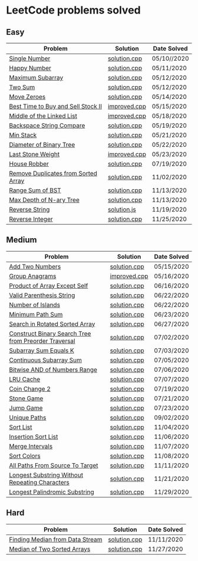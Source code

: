 # LeetCode problems solved

## Easy

| Problem                                                        | Solution                                | Date Solved |
| -------------------------------------------------------------- | --------------------------------------- | ----------- |
| [Single Number][singlenumber1]                                 | [solution.cpp][singlenumber3]           | 05/10//2020 |
| [Happy Number][happynumber1]                                   | [solution.cpp][happynumber3]            | 05/11/2020  |
| [Maximum Subarray][maxsubarray1]                               | [solution.cpp][maxsubarray3]            | 05/12/2020  |
| [Two Sum][twosum1]                                             | [solution.cpp][twosum2]                 | 05/12/2020  |
| [Move Zeroes][movezeroes1]                                     | [solution.cpp][movezeroes3]             | 05/14/2020  |
| [Best Time to Buy and Sell Stock II][buysellstocks1]           | [improved.cpp][buysellstocks3]          | 05/15/2020  |
| [Middle of the Linked List][middlell1]                         | [improved.cpp][middlell3]               | 05/18/2020  |
| [Backspace String Compare][stringcompare1]                     | [solution.cpp][stringcompare2]          | 05/19/2020  |
| [Min Stack][minstack1]                                         | [solution.cpp][minstack2]               | 05/21/2020  |
| [Diameter of Binary Tree][diameterbinarytree1]                 | [solution.cpp][diameterbinarytree2]     | 05/22/2020  |
| [Last Stone Weight][laststoneweight1]                          | [improved.cpp][laststoneweight3]        | 05/23/2020  |
| [House Robber][robber1]                                        | [solution.cpp][robber2]                 | 07/19/2020  |
| [Remove Duplicates from Sorted Array][duplicatefromsortedarr1] | [solution.cpp][duplicatefromsortedarr2] | 11/02/2020  |
| [Range Sum of BST][rangesumbst1]                               | [solution.cpp][rangesumbst2]            | 11/13/2020  |
| [Max Depth of N-ary Tree][maxdepthtree1]                       | [solution.cpp][maxdepthtree2]           | 11/13/2020  |
| [Reverse String][reverse_string1]                              | [solution.js][reverse_string2]          | 11/19/2020  |
| [Reverse Integer][reverse_int1]                                | [solution.cpp][reverse_int2]            | 11/25/2020  |

## Medium

| Problem                                                             | Solution                             | Date Solved |
| ------------------------------------------------------------------- | ------------------------------------ | ----------- |
| [Add Two Numbers][addtwonumbers1]                                   | [solution.cpp][addtwonumbers2]       | 05/15/2020  |
| [Group Anagrams][groupanagrams1]                                    | [improved.cpp][groupanagrams3]       | 05/16/2020  |
| [Product of Array Except Self][prodarray1]                          | [solution.cpp][prodarray2]           | 06/16/2020  |
| [Valid Parenthesis String][parenthesisstring1]                      | [solution.cpp][parenthesisstring2]   | 06/22/2020  |
| [Number of Islands][numberofislands1]                               | [solution.cpp][numberofislands2]     | 06/22/2020  |
| [Minimum Path Sum][minpathsum1]                                     | [solution.cpp][minpathsum2]          | 06/23/2020  |
| [Search in Rotated Sorted Array][rotatedarr1]                       | [solution.cpp][rotatedarr2]          | 06/27/2020  |
| [Construct Binary Search Tree from Preorder Traversal][bst1]        | [solution.cpp][bst2]                 | 07/02/2020  |
| [Subarray Sum Equals K][subarray1]                                  | [solution.cpp][subarray2]            | 07/03/2020  |
| [Continuous Subarray Sum][subarraysum1]                             | [solution.cpp][subarraysum2]         | 07/05/2020  |
| [Bitwise AND of Numbers Range][bitwiseand1]                         | [solution.cpp][bitwiseand2]          | 07/06/2020  |
| [LRU Cache][lrucache1]                                              | [solution.cpp][lrucache2]            | 07/07/2020  |
| [Coin Change 2][coinchange1]                                        | [solution.cpp][coinchange2]          | 07/19/2020  |
| [Stone Game][stonegame1]                                            | [solution.cpp][stonegame2]           | 07/21/2020  |
| [Jump Game][jumpgame1]                                              | [solution.cpp][jumpgame2]            | 07/23/2020  |
| [Unique Paths][uniquepaths1]                                        | [solution.cpp][uniquepaths2]         | 09/02/2020  |
| [Sort List][sortlist1]                                              | [solution.cpp][sortlist2]            | 11/04/2020  |
| [Insertion Sort List][insertionsortlist1]                           | [solution.cpp][insertionsortlist2]   | 11/06/2020  |
| [Merge Intervals][mergeintervals1]                                  | [solution.cpp][mergeintervals2]      | 11/07/2020  |
| [Sort Colors][sortcolors1]                                          | [solution.cpp][sortcolors2]          | 11/08/2020  |
| [All Paths From Source To Target][sourcetotarget1]                  | [solution.cpp][sourcetotarget2]      | 11/11/2020  |
| [Longest Substring Without Repeating Characters][substr_repeating1] | [solution.cpp][substr_repeating2]    | 11/21/2020  |
| [Longest Palindromic Substring][longest_palindromic1]               | [solution.cpp][longest_palindromic2] | 11/29/2020  |

## Hard

| Problem                                           | Solution                           | Date Solved |
| ------------------------------------------------- | ---------------------------------- | ----------- |
| [Finding Median from Data Stream][streammedian1]  | [solution.cpp][streammedian2]      | 11/11/2020  |
| [Median of Two Sorted Arrays][median_two_arrays1] | [solution.cpp][median_two_arrays2] | 11/27/2020  |


[singlenumber1]: https://leetcode.com/problems/single-number/
[singlenumber2]: ./Easy/SingleNumber/solution.py
[singlenumber3]: ./Easy/SingleNumber/solution.cpp
[happynumber1]: https://leetcode.com/problems/happy-number/
[happynumber2]: ./Easy/HappyNumber/solution.py
[happynumber3]: ./Easy/HappyNumber/solution.cpp
[twosum1]: https://leetcode.com/problems/two-sum/
[twosum2]: ./Easy/TwoSum/solution.cpp
[maxsubarray1]: https://leetcode.com/problems/maximum-subarray/
[maxsubarray2]: ./Easy/MaxSubarray/solution.py
[maxsubarray3]: ./Easy/MaxSubarray/solution.cpp
[movezeroes1]: https://leetcode.com/problems/move-zeroes/
[movezeroes2]: ./Easy/MoveZeroes/solution.py
[movezeroes3]: ./Easy/MoveZeroes/solution.cpp
[addtwonumbers1]: https://leetcode.com/problems/add-two-numbers/
[addtwonumbers2]: ./Medium/AddTwoNumbers/solution.cpp
[buysellstocks1]: https://leetcode.com/problems/best-time-to-buy-and-sell-stock/
[buysellstocks2]: ./Easy/BuyAndSellStocks/solution.cpp
[buysellstocks3]: ./Easy/BuyAndSellStocks/improved.cpp
[groupanagrams1]: https://leetcode.com/problems/group-anagrams/
[groupanagrams2]: ./Medium/GroupAnagrams/solution.cpp
[groupanagrams3]: ./Medium/GroupAnagrams/improved.cpp
[middlell1]: https://leetcode.com/problems/middle-of-the-linked-list/
[middlell2]: ./Easy/MiddleOfLinkedList/solution.cpp
[middlell3]: ./Easy/MiddleOfLinkedList/improved.cpp
[stringcompare1]: https://leetcode.com/problems/backspace-string-compare/
[stringcompare2]: ./Easy/BackspaceStringCompare/solution.cpp
[minstack1]: https://leetcode.com/problems/min-stack/
[minstack2]: ./Easy/MinStack/solution.cpp
[diameterbinarytree1]: https://leetcode.com/problems/diameter-of-binary-tree/
[diameterbinarytree2]: ./Easy/DiameterOfBinaryTree/solution.cpp
[laststoneweight1]: https://leetcode.com/problems/last-stone-weight/
[laststoneweight2]: ./Easy/LastStoneWeight/solution.cpp
[laststoneweight3]: ./Easy/LastStoneWeight/improved.cpp
[prodarray1]: https://leetcode.com/problems/product-of-array-except-self/
[prodarray2]: ./Medium/ProductOfArrayExceptSelf/solution.cpp
[parenthesisstring1]: https://leetcode.com/problems/valid-parenthesis-string/
[parenthesisstring2]: ./Medium/ValidParenthesisString/solution.cpp
[numberofislands1]: https://leetcode.com/problems/number-of-islands/
[numberofislands2]: ./Medium/NumberOfIslands/solution.cpp
[minpathsum1]: https://leetcode.com/problems/minimum-path-sum/
[minpathsum2]: ./Medium/MinimumPathSum/solution.cpp
[rotatedarr1]: https://leetcode.com/problems/search-in-rotated-sorted-array/
[rotatedarr2]: ./Medium/SearchInRotatedSortedArray/solution.cpp
[bst1]: https://leetcode.com/problems/construct-binary-search-tree-from-preorder-traversal/
[bst2]: ./Medium/BinarySearchTree/solution.cpp
[subarray1]: https://leetcode.com/problems/subarray-sum-equals-k/
[subarray2]: ./Medium/SubarraySumEqualsK/solution.cpp
[subarraysum1]: https://leetcode.com/problems/continuous-subarray-sum/
[subarraysum2]: ./Medium/ContinousSubarraySum/solution.cpp
[bitwiseand1]: https://leetcode.com/problems/bitwise-and-of-numbers-range/
[bitwiseand2]: ./Medium/BitwiseAnd/solution.cpp
[lrucache1]: https://leetcode.com/problems/lru-cache/
[lrucache2]: ./Medium/LRUCache/solution.cpp
[robber1]: https://leetcode.com/problems/house-robber/
[robber2]: ./Easy/HouseRobber/solution.cpp
[coinchange1]: https://leetcode.com/problems/coin-change-2/
[coinchange2]: ./Medium/CoinChange2/solution.cpp
[stonegame1]: https://leetcode.com/problems/stone-game
[stonegame2]: ./Medium/StoneGame/solution.cpp
[jumpgame1]: https://leetcode.com/problems/jump-game/
[jumpgame2]: ./Medium/JumpGame/solution.cpp
[uniquepaths1]: https://leetcode.com/problems/unique-paths/
[uniquepaths2]: ./Medium/UniquePaths/solution.cpp
[duplicatefromsortedarr1]: https://leetcode.com/problems/remove-duplicates-from-sorted-array/
[duplicatefromsortedarr2]: ./Easy/DuplicateSortedArr/solution.cpp
[sortlist1]: https://leetcode.com/problems/sort-list/
[sortlist2]: ./Medium/SortList/solution.cpp
[insertionsortlist1]: https://leetcode.com/problems/insertion-sort-list/
[insertionsortlist2]: ./Medium/InsertionSortList/solution.cpp
[mergeintervals1]: https://leetcode.com/problems/merge-intervals/
[mergeintervals2]: ./Medium/MergeIntervals/solution.cpp
[sortcolors1]: https://leetcode.com/problems/sort-colors/
[sortcolors2]: ./Medium/SortColors/solution.cpp
[streammedian1]: https://leetcode.com/problems/find-median-from-data-stream/
[streammedian2]: ./Hard/StreamMedian/solution.cpp
[sourcetotarget1]: https://leetcode.com/problems/all-paths-from-source-to-target/submissions/
[sourcetotarget2]: ./Medium/SourceToTarget/solution.cpp
[rangesumbst1]: https://leetcode.com/problems/range-sum-of-bst/
[rangesumbst2]: ./Easy/RangeSumOfBST/solution.cpp
[maxdepthtree1]: https://leetcode.com/problems/maximum-depth-of-n-ary-tree/
[maxdepthtree2]: ./Easy/MaxDepthOfTree/solution.cpp
[reverse_string1]: https://leetcode.com/problems/reverse-string/
[reverse_string2]: ./Easy/ReverseString/solution.js
[substr_repeating1]: https://leetcode.com/problems/longest-substring-without-repeating-characters/
[substr_repeating2]: ./Medium/SubstrRepeat/solution.cpp
[reverse_int1]: https://leetcode.com/problems/reverse-integer/
[reverse_int2]:  ./Easy/ReverseInteger/solution.cpp
[median_two_arrays1]: https://leetcode.com/problems/median-of-two-sorted-arrays/
[median_two_arrays2]: ./Hard/MedianTwoArrays/solution.cpp
[longest_palindromic1]: https://leetcode.com/problems/longest-palindromic-substring/
[longest_palindromic2]: ./Medium/LongestPalindromic/solution.cpp